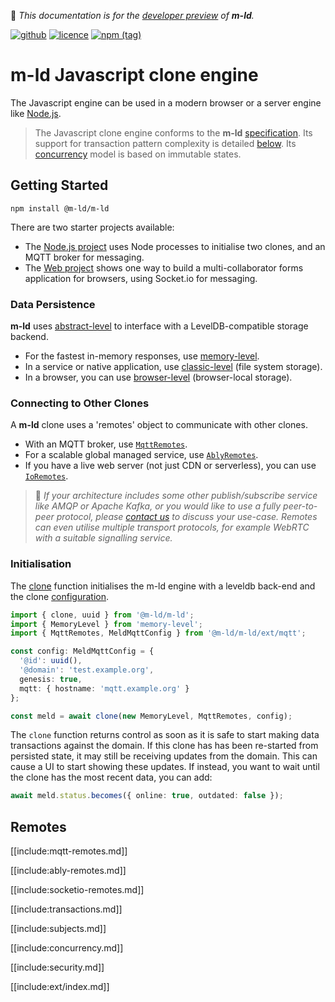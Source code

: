 🚧 *This documentation is for
the [developer preview](http://m-ld.org/#developer-preview) of **m-ld**.*

[![github](https://img.shields.io/badge/m--ld-m--ld--js-red?logo=github)](https://github.com/m-ld/m-ld-js)
[![licence](https://img.shields.io/github/license/m-ld/m-ld-js)](https://github.com/m-ld/m-ld-js/blob/master/LICENSE)
[![npm (tag)](https://img.shields.io/npm/v/@m-ld/m-ld/master?label=npm)](https://www.npmjs.com/package/@m-ld/m-ld)

# **m-ld** Javascript clone engine

The Javascript engine can be used in a modern browser or a server engine like
[Node.js](https://nodejs.org/).

> The Javascript clone engine conforms to the **m-ld**
> [specification](http://spec.m-ld.org/). Its support for transaction pattern
> complexity is detailed [below](#transactions). Its [concurrency](#concurrency)
> model is based on immutable states.

## Getting Started

`npm install @m-ld/m-ld`

There are two starter projects available:

- The [Node.js&nbsp;project](https://github.com/m-ld/m-ld-nodejs-starter)
  uses Node processes to initialise two clones, and an MQTT broker for
  messaging.
- The [Web&nbsp;project](https://github.com/m-ld/m-ld-web-starter) shows one way
  to build a multi-collaborator forms application for browsers, using Socket.io
  for messaging.

### Data Persistence

**m-ld** uses [abstract-level](https://github.com/Level/abstract-level) to interface with a
LevelDB-compatible storage backend.

- For the fastest in-memory responses, use [memory-level](https://github.com/Level/memory-level).
- In a service or native application, use [classic-level](https://github.com/Level/classic-level) (file system storage).
- In a browser, you can use [browser-level](https://github.com/Level/browser-level) (browser-local storage).

### Connecting to Other Clones

A **m-ld** clone uses a 'remotes' object to communicate with other clones.

- With an MQTT broker, use [`MqttRemotes`](#mqtt-remotes).
- For a scalable global managed service, use [`AblyRemotes`](#ably-remotes).
- If you have a live web server (not just CDN or serverless), you can use
  [`IoRemotes`](#socketio-remotes).

> 🚧 *If your architecture includes some other publish/subscribe service like AMQP or Apache Kafka, or you would like to use a fully peer-to-peer protocol, please [contact&nbsp;us](https://m-ld.org/hello/) to discuss your use-case. Remotes can even utilise multiple transport protocols, for example WebRTC with a suitable signalling service.*

### Initialisation

The [clone](#clone) function initialises the m-ld engine with a leveldb back-end
and the clone [configuration](interfaces/meldconfig.html).

```typescript
import { clone, uuid } from '@m-ld/m-ld';
import { MemoryLevel } from 'memory-level';
import { MqttRemotes, MeldMqttConfig } from '@m-ld/m-ld/ext/mqtt';

const config: MeldMqttConfig = {
  '@id': uuid(),
  '@domain': 'test.example.org',
  genesis: true,
  mqtt: { hostname: 'mqtt.example.org' }
};

const meld = await clone(new MemoryLevel, MqttRemotes, config);
```

The `clone` function returns control as soon as it is safe to start making data
transactions against the domain. If this clone has has been re-started from
persisted state, it may still be receiving updates from the domain. This can
cause a UI to start showing these updates. If instead, you want to wait until
the clone has the most recent data, you can add:

```typescript
await meld.status.becomes({ online: true, outdated: false });
```

## Remotes

[[include:mqtt-remotes.md]]

[[include:ably-remotes.md]]

[[include:socketio-remotes.md]]

[[include:transactions.md]]

[[include:subjects.md]]

[[include:concurrency.md]]

[[include:security.md]]

[[include:ext/index.md]]
